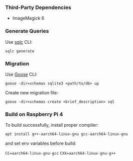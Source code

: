 ### Third-Party Dependencies
* ImageMagick 6

### Generate Queries
Use [sqlc](https://github.com/sqlc-dev/sqlc) CLI:
```shell
sqlc generate
```

### Migration
Use [Goose](https://github.com/pressly/goose) CLI:
```shell
goose -dir=schemas sqlite3 <path/to/db> up
```
Create new migration file:
```shell
goose -dir=schemas create <brief_description> sql
```

### Build on Raspberry Pi 4

To build successfully, install proper compiler:
```shell
apt install g++-aarch64-linux-gnu gcc-aarch64-linux-gnu
```
and set env variables before build:

`CC=aarch64-linux-gnu-gcc` `CXX=aarch64-linux-gnu-g++`